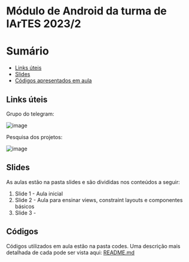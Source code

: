 # Módulo de Android da turma de IArTES 2023/2

# Sumário

- [Links úteis](#Links-úteis)
- [Slides](#Slides)
- [Códigos apresentados em aula](#Códigos)

## Links úteis

Grupo do telegram:

![image](https://github.com/diogosm/android_class_IArTES/assets/1641686/0e8ee592-f246-4573-b14a-a9c0b9723115)

Pesquisa dos projetos:

![image](https://github.com/diogosm/android_class_IArTES/assets/1641686/41b3a26f-b4f7-4c84-87e2-fcbd3d48bf25)

## Slides

As aulas estão na pasta slides e são divididas nos conteúdos a seguir:

1. Slide 1 - Aula inicial
2. Slide 2 - Aula para ensinar views, constraint layouts e componentes básicos
3. Slide 3 - 

## Códigos

Códigos utilizados em aula estão na pasta codes. Uma descrição mais detalhada de cada pode ser vista aqui: [README.md](https://github.com/diogosm/android_class_IArTES/blob/main/codes/README.md)

